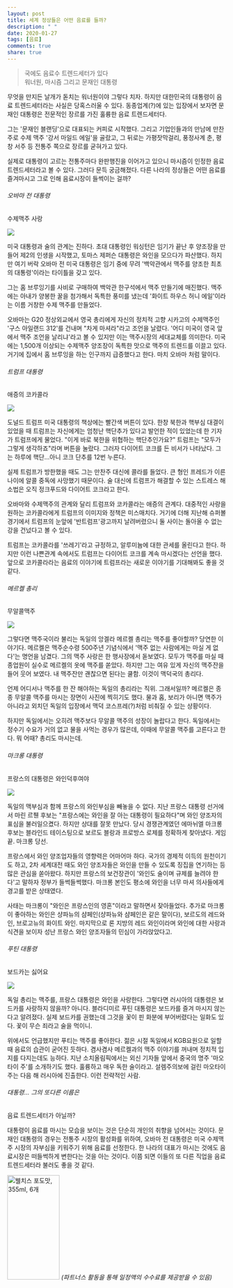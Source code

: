```yaml
---
layout: post
title: 세계 정상들은 어떤 음료를 들까?
description: " "
date: 2020-01-27
tags: [음료]
comments: true
share: true
---
```



> 국에도 음료수 트렌드세터가 있다  
> 워너원, 마시즘 그리고 문재인 대통령

무엇을 만지든 날개가 돋치는 워너원이야 그렇다 치자. 하지만 대한민국의 대통령이 음료 트렌드세터라는 사실은 당혹스러울 수 있다. 동종업계(?)에 있는 입장에서 보자면 문재인 대통령은 전문적인 장르를 가진 훌륭한 음료 트렌드세터다.  
  
그는 '문재인 블랜딩'으로 대표되는 커피로 시작했다. 그리고 기업인들과의 만남에 만찬주로 수제 맥주 '강서 마일드 에일'을 골랐고, 그 뒤로는 가평잣막걸리, 풍정사계 춘, 평창 서주 등 전통주 쪽으로 장르를 굳혀가고 있다.  
  
실제로 대통령이 고르는 전통주마다 완판행진을 이어가고 있으니 마시즘이 인정한 음료 트렌드세터라고 볼 수 있다. 그러다 문득 궁금해졌다. 다른 나라의 정상들은 어떤 음료를 즐겨마시고 그로 인해 음료시장이 들썩이는 걸까?

###### 오바마 전 대통령  
수제맥주 사랑

![](https://post-phinf.pstatic.net/MjAxODA0MTFfMTc0/MDAxNTIzNDMwOTg0NTUy.f0ZV7aMmoRxpnBetNzZSCizfmV4KciDaH_Iolwa6IvMg.i7LyxjAv93dhD9vtYA3U6S2UurJj0vBDimXxrb0oOd4g.JPEG/A.jpg?type=w1200)

미국 대통령과 술의 관계는 진하다. 초대 대통령인 워싱턴은 임기가 끝난 후 양조장을 만들어 제2의 인생을 시작했고, 토마스 제퍼슨 대통령은 와인을 모으다가 파산했다. 하지만 여기 버락 오바마 전 미국 대통령은 임기 중에 무려 '백악관에서 맥주를 양조한 최초의 대통령'이라는 타이틀을 갖고 있다.  
  
그는 홈 브루잉기를 사비로 구매하여 백악관 한구석에서 맥주 만들기에 매진했다. 맥주에는 아내가 양봉한 꿀을 첨가해서 독특한 풍미를 냈는데 '화이트 하우스 허니 에일'이라는 이름 거창한 수제 맥주를 만들었다.  
  
오바마는 G20 정상외교에서 영국 총리에게 자신의 정치적 고향 시카고의 수제맥주인 '구스 아일랜드 312'를 건내며 "차게 마셔라"라고 조언을 날렸다. '어디 미국이 영국 앞에서 맥주 조언을 날리냐'라고 볼 수 있지만 이는 맥주시장의 세대교체를 의미한다. 미국에는 1,500개 이상되는 수제맥주 양조장이 독특한 맛으로 맥주의 트렌드를 이끌고 있다. 거기에 집에서 홈 브루잉을 하는 인구까지 급증했다고 한다. 마치 오바마 처럼 말이다.  

###### 트럼프 대통령  
애증의 코카콜라

![](https://post-phinf.pstatic.net/MjAxODA0MTFfMyAg/MDAxNTIzNDM0MjYzNDE0.rrGs_1FbuC8dGhkYFFiWUtsitaMI024cfPfyi9g-jvkg.U1D9f7Ow081UBOhvd7o--3TKeTA95SYCq4IoEZ6nKQQg.JPEG/P.jpg?type=w1200)

도널드 트럼프 미국 대통령의 책상에는 빨간색 버튼이 있다. 한창 북한과 핵부심 대결이 있었을 때 트럼프는 자신에게는 엄청난 핵단추가 있다고 발언한 적이 있었는데 한 기자가 트럼프에게 물었다. "이게 바로 북한을 위협하는 핵단추인가요?" 트럼프는 "모두가 그렇게 생각하죠"라며 버튼을 눌랐다. 그러자 다이어트 코크를 든 비서가 나타났다. 그는 하루에 핵단...아니 코크 단추를 12번 누른다.  
  
실제 트럼프가 방한했을 때도 그는 만찬주 대신에 콜라를 들었다. 큰 형인 프레드가 이른 나이에 알콜 중독에 사망했기 때문이다. 술 대신에 트럼프가 해결할 수 있는 스트레스 해소법은 오직 정크푸드와 다이어트 코크라고 한다.  
  
오바마와 수제맥주의 관계와 달리 트럼프와 코카콜라는 애증의 관계다. 대중적인 사랑을 원하는 코카콜라에게 트럼프의 이미지와 정책은 미스매치다. 거기에 더해 지난해 슈퍼볼 경기에서 트럼프의 눈앞에 '반트럼프'광고까지 날려버렸으니 둘 사이는 돌아올 수 없는 강을 건넜다고 볼 수 있다.  
  
트럼프는 코카콜라를 '쓰레기'라고 규정하고, 알루미늄에 대한 관세를 올린다고 한다. 하지만 이런 나쁜관계 속에서도 트럼프는 다이어트 코크를 계속 마시겠다는 선언을 했다. 앞으로 코카콜라라는 음료의 이야기에 트럼프라는 새로운 이야기를 기대해봐도 좋을 것 같다.  

###### 메르켈 총리  
무알콜맥주

![](https://post-phinf.pstatic.net/MjAxODA0MTFfNjEg/MDAxNTIzNDMxMDMyNzA0.SoPMh8p-cHpLd-h3m44GS3neUy64C5xbOkiIBsVjMC4g.5FyZ89UApZIWDxxpm0MFLslFJ8-3lfKhvS4G7S1c4YMg.JPEG/C.jpg?type=w1200)

그렇다면 맥주국이라 불리는 독일의 앙겔라 메르켈 총리는 맥주를 좋아할까? 당연한 이야기다. 메르켈은 맥주순수령 500주년 기념식에서 '맥주 없는 사람에게는 마실 게 없다'는 명언을 남겼다. 그의 맥주 사랑은 한 행사장에서 돋보였다. 모두가 맥주를 마실 때 종업원이 실수로 메르켈의 옷에 맥주를 쏟았다. 하지만 그는 여유 있게 자신의 맥주잔을 들어 웃어 보였다. 내 맥주잔만 괜찮으면 된다는 쿨함. 이것이 맥덕국의 총리다.  
  
언제 어디서나 맥주를 한 잔 해야하는 독일의 총리라는 직위. 그래서일까? 메르켈은 종종 무알콜 맥주를 마시는 장면이 사진에 찍히기도 했다. 물과 홉, 보리가 아니면 맥주가 아니라고 외치던 독일의 입장에서 맥덕 코스프레(?)처럼 비춰질 수 있는 상황이다.  
  
하지만 독일에서는 오히려 맥주보다 무알콜 맥주의 성장이 놀랍다고 한다. 독일에서는 정수기 수요가 거의 없고 물을 사먹는 경우가 많은데, 이때에 무알콜 맥주를 고른다고 한다. 뭐 어때? 총리도 마시는데.  
  

###### 마크롱 대통령  
프랑스의 대통령은 와인덕후여야

![](https://post-phinf.pstatic.net/MjAxODA0MTFfMTEw/MDAxNTIzNDMxMDUyMDA1.3NldsOLle5dBEkBiEl1RCUJtMMJw_6s1bfz3l5i0xbMg.Pdr1GLFahj2rFpLw4xdg55yS8Mb8ekHoGFRELZ-qeKEg.JPEG/D.jpg?type=w1200)

독일의 맥부심과 함께 프랑스의 와인부심을 빼놓을 수 없다. 지난 프랑스 대통령 선거에서 마린 르풴 후보는 "프랑스에는 와인을 잘 아는 대통령이 필요하다"며 와인 양조자의 표심을 불러일으켰다. 하지만 상대를 잘못 만났다. 당시 경쟁관계였던 에마뉘엘 마크롱 후보는 블라인드 테이스팅으로 보르도 블랑과 프로방스 로제를 정확하게 찾아냈다. 게임 끝. 마크롱 당선.  
  
프랑스에서 와인 양조업자들의 영향력은 어마어마 하다. 국가의 경제적 이득의 원천이기도 하고, 2차 세계대전 때도 와인 양조자들은 와인을 만들 수 있도록 징집을 연기하는 등 많은 관심을 쏟아왔다. 하지만 프랑스의 보건장관이 '와인도 술이며 규제를 늘려야 한다'고 말하자 정부가 들썩들썩했다. 마크롱 본인도 평소에 와인을 너무 마셔 의사들에게 경고를 받은 상태였다.  
  
사태는 마크롱이 "와인은 프랑스인의 영혼"이라고 말하면서 잦아들었다. 추가로 마크롱이 좋아하는 와인은 샹파뉴의 샴페인(샹파뉴와 샴페인은 같은 말이다), 보르도의 레드와인, 브로고뉴의 화이트 와인. 마지막으로 론 지방의 레드 와인이라며 와인에 대한 사랑과 식견을 보이자 성난 프랑스 와인 양조자들의 민심이 가라앉았다고.

###### 푸틴 대통령  
보드카는 싫어요

![](https://post-phinf.pstatic.net/MjAxODA0MTFfMTQy/MDAxNTIzNDMxMDkyODg4.o_dkzoO_U3TKkgBd794LHkZAEZVi0P0_qGc0SEiufFIg.1HCItZoHudRMqADFxxHOSp7q5QOvF9mO4yEKfMAOUPMg.JPEG/E.jpg?type=w1200)

독일 총리는 맥주를, 프랑스 대통령은 와인을 사랑한다. 그렇다면 러시아의 대통령은 보드카를 사랑하지 않을까? 아니다. 블라디미르 푸틴 대통령은 보드카를 즐겨 마시지 않는다고 알려졌다. 실제 보드카를 권했는데 그것을 꽃이 핀 화분에 부어버렸다는 일화도 있다. 꽃이 무슨 죄라고 술을 먹이니.  
  
위에서도 언급했지만 푸티는 맥주를 좋아한다. 젊은 시절 독일에서 KGB요원으로 일할 때 음료의 습관이 굳어진 듯하다. 겸사겸사 메르켈과의 맥주 이야기를 꺼내며 정치적 입지를 다지는데도 능하다. 지난 소치올림픽에서는 외신 기자들 앞에서 중국의 명주 '마오타이 주'를 소개하기도 했다. 훌륭하고 매우 독한 술이라고. 설렘주의보에 걸린 마오타이주는 다음 해 러시아에 진출한다. 이런 전략적인 사람.

###### 대통령... 그의 또다른 이름은  
음료 트렌드세터가 아닐까?

대통령이 음료를 마시는 모습을 보이는 것은 단순히 개인의 취향을 넘어서는 것이다. 문재인 대통령의 경우는 전통주 시장의 활성화를 위하여, 오바마 전 대통령은 미국 수제맥주 시장의 자부심을 키워주기 위해 음료를 선정한다. 한 나라의 대표가 마시는 것에도 음료시장은 떠들썩하게 변한다는 것을 아는 것이다. 이쯤 되면 이들의 또 다른 직업을 음료 트렌드세터라 불러도 좋을 것 같다.

<a href="https://coupa.ng/bQ3tbW" target="_blank" referrerpolicy="unsafe-url"><img src="https://static.coupangcdn.com/image/affiliate/banner/5385eb9fb46780071a0df5474f041724@2x.jpg" alt="웰치스 포도맛, 355ml, 6개" width="120" height="240"></a>
_(파트너스 활동을 통해 일정액의 수수료를 제공받을 수 있음)_